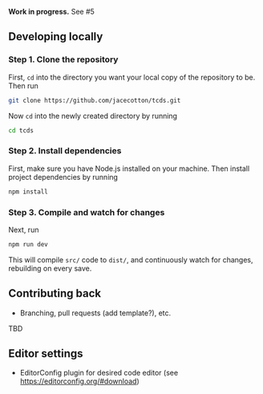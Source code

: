 **Work in progress.** See #5

## Developing locally
### Step 1. Clone the repository

First, `cd` into the directory you want your local copy of the repository to be. Then run

```bash
git clone https://github.com/jacecotton/tcds.git
```

Now `cd` into the newly created directory by running

```bash
cd tcds
```

### Step 2. Install dependencies

First, make sure you have Node.js installed on your machine. Then install project dependencies by running

```bash
npm install
```

### Step 3. Compile and watch for changes

Next, run

```bash
npm run dev
```

This will compile `src/` code to `dist/`, and continuously watch for changes, rebuilding on every save.

## Contributing back

* Branching, pull requests (add template?), etc.

TBD

## Editor settings

* EditorConfig plugin for desired code editor (see https://editorconfig.org/#download)
